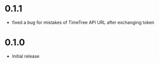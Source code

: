 # 0.1.1

- fixed a bug for mistakes of TimeTree API URL after exchanging token

# 0.1.0

- Initial release
